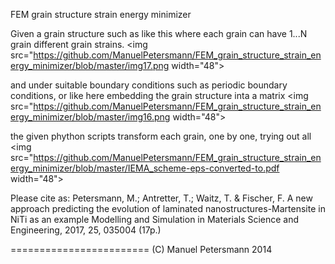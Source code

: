 FEM grain structure strain energy minimizer

Given a grain structure such as like this where each grain can have 1...N grain different grain strains.
<img src="https://github.com/ManuelPetersmann/FEM_grain_structure_strain_energy_minimizer/blob/master/img17.png width="48">

and under suitable boundary conditions such as periodic boundary conditions, or like here embedding the grain structure inta a matrix
<img src="https://github.com/ManuelPetersmann/FEM_grain_structure_strain_energy_minimizer/blob/master/img16.png width="48">

the given phython scripts transform each grain, one by one, trying out all 
<img src="https://github.com/ManuelPetersmann/FEM_grain_structure_strain_energy_minimizer/blob/master/IEMA_scheme-eps-converted-to.pdf width="48">

Please cite as:
Petersmann, M.; Antretter, T.; Waitz, T. & Fischer, F. 
A new approach predicting the evolution of laminated nanostructures-Martensite in NiTi as an example
Modelling and Simulation in Materials Science and Engineering, 2017, 25, 035004 (17p.)

========================
(C) Manuel Petersmann 2014
